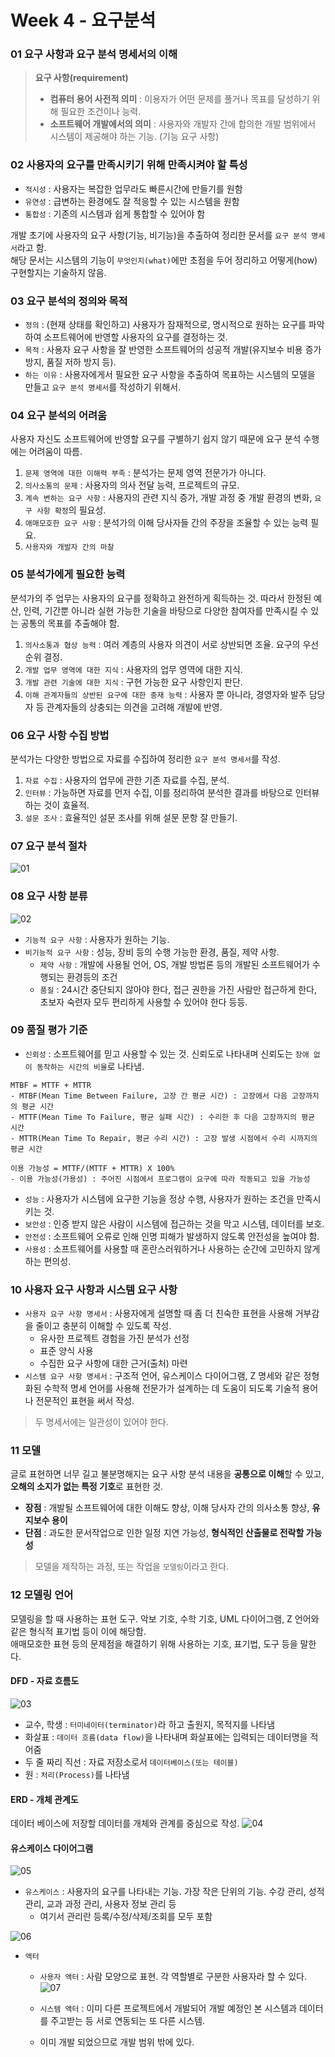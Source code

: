 # Week 4 - 요구분석

### 01 요구 사항과 요구 분석 명세서의 이해

> **요구 사항(requirement)**
> - **컴퓨터 용어 사전적 의미** : 이용자가 어떤 문제를 풀거나 목표를 달성하기 위해 필요한 조건이나 능력.
> - **소프트웨어 개발에서의 의미** : 사용자와 개발자 간에 합의한 개발 범위에서 시스템이 제공해야 하는 기능. (기능 요구 사항)
  
### 02 사용자의 요구를 만족시키기 위해 만족시켜야 할 특성
- `적시성` : 사용자는 복잡한 업무라도 빠른시간에 만들기를 원함
- `유연성` : 급변하는 환경에도 잘 적응할 수 있는 시스템을 원함
- `통합성` : 기존의 시스템과 쉽게 통합할 수 있어야 함  
  
개발 초기에 사용자의 요구 사항(기능, 비기능)을 추출하여 정리한 문서를 `요구 분석 명세서`라고 함.  
해당 문서는 시스템의 기능이 `무엇인지(what)`에만 초점을 두어 정리하고 어떻게(how) 구현할지는 기술하지 않음.
  
### 03 요구 분석의 정의와 목적
- `정의` : (현재 상태를 확인하고) 사용자가 잠재적으로, 명시적으로 원하는 요구를 파악하여 소프트웨어에 반영할 사용자의 요구를 결정하는 것.
- `목적` : 사용자 요구 사항을 잘 반영한 소프트웨어의 성공적 개발(유지보수 비용 증가 방지, 품질 저하 방지 등).
- `하는 이유` : 사용자에게서 필요한 요구 사항을 추출하여 목표하는 시스템의 모델을 만들고 	`요구 분석 명세서`를 작성하기 위해서.
  
### 04 요구 분석의 어려움
사용자 자신도 소프트웨어에 반영할 요구를 구별하기 쉽지 않기 때문에 요구 분석 수행에는 어려움이 따름.
1. `문제 영역에 대한 이해력 부족` : 분석가는 문제 영역 전문가가 아니다.
2. `의사소통의 문제` : 사용자의 의사 전달 능력, 프로젝트의 규모.
3. `계속 변하는 요구 사항` : 사용자의 관련 지식 증가, 개발 과정 중 개발 환경의 변화, `요구 사항 확정`의 필요성.
4. `애매모호한 요구 사항` : 분석가의 이해 당사자들 간의 주장을 조율할 수 있는 능력 필요.
5. `사용자와 개발자 간의 마찰`

### 05 분석가에게 필요한 능력
분석가의 주 업무는 사용자의 요구를 정확하고 완전하게 획득하는 것. 따라서 한정된 예산, 인력, 기간뿐 아니라 실현 가능한 기술을 바탕으로 다양한 참여자를 만족시킬 수 있는 공통의 목표를 추출해야 함.
1. `의사소통과 협상 능력` : 여러 계층의 사용자 의견이 서로 상반되면 조율. 요구의 우선순위 결정.
2. `개발 업무 영역에 대한 지식` : 사용자의 업무 영역에 대한 지식. 
3. `개발 관련 기술에 대한 지식` : 구현 가능한 요구 사항인지 판단.
4. `이해 관계자들의 상반된 요구에 대한 중재 능력` : 사용자 뿐 아니라, 경영자와 발주 담당자 등 관계자들의 상충되는 의견을 고려해 개발에 반영.
  
### 06 요구 사항 수집 방법
분석가는 다양한 방법으로 자료를 수집하여 정리한 `요구 분석 명세서`를 작성.
1. `자료 수집` : 사용자의 업무에 관한 기존 자료를 수집, 분석.
2. `인터뷰` : 가능하면 자료를 먼저 수집, 이를 정리하여 분석한 결과를 바탕으로 인터뷰하는 것이 효율적.
3. `설문 조사` : 효율적인 설문 조사를 위해 설문 문항 잘 만들기.
  
### 07 요구 분석 절차
![01](https://github.com/ohbokdong/SoftwareEngineeringStudy/blob/master/summary/img/week4/week4-01.png)
  
### 08 요구 사항 분류
![02](https://github.com/ohbokdong/SoftwareEngineeringStudy/blob/master/summary/img/week4/week4-02.png)
- `기능적 요구 사항` : 사용자가 원하는 기능.
- `비기능적 요구 사항` : 성능, 장비 등의 수행 가능한 환경, 품질, 제약 사항.
    - `제약 사항` : 개발에 사용될 언어, OS, 개발 방법론 등의 개발된 소프트웨어가 수행되는 환경등의 조건
    - `품질` : 24시간 중단되지 않아야 한다, 접근 권한을 가진 사람만 접근하게 한다, 초보자 숙련자 모두 편리하게 사용할 수 있어야 한다 등등.
  
### 09 품질 평가 기준
- `신뢰성` : 소프트웨어를 믿고 사용할 수 있는 것. 신뢰도로 나타내며 신뢰도는 `장애 없이 동작하는 시간의 비율`로 나타냄.
```
MTBF = MTTF + MTTR
- MTBF(Mean Time Between Failure, 고장 간 평균 시간) : 고장에서 다음 고장까지의 평균 시간
- MTTF(Mean Time To Failure, 평균 실패 시간) : 수리한 후 다음 고장까지의 평균 시간
- MTTR(Mean Time To Repair, 평균 수리 시간) : 고장 발생 시점에서 수리 시까지의 평균 시간

이용 가능성 = MTTF/(MTTF + MTTR) X 100%
- 이용 가능성(가용성) : 주어진 시점에서 프로그램이 요구에 따라 작동되고 있을 가능성
```
- `성능` : 사용자가 시스템에 요구한 기능을 정상 수행, 사용자가 원하는 조건을 만족시키는 것.
- `보안성` : 인증 받지 않은 사람이 시스템에 접근하는 것을 막고 시스템, 데이터를 보호.
- `안전성` : 소프트웨어 오류로 인해 인명 피해가 발생하지 않도록 안전성을 높여야 함.
- `사용성` : 소프트웨어를 사용할 때 혼란스러워하거나 사용하는 순간에 고민하지 않게하는 편의성.
  
### 10 사용자 요구 사항과 시스템 요구 사항
- `사용자 요구 사항 명세서` : 사용자에게 설명할 때 좀 더 친숙한 표현을 사용해 거부감을 줄이고 충분히 이해할 수 있도록 작성.
    - 유사한 프로젝트 경험을 가진 분석가 선정
    - 표준 양식 사용
    - 수집한 요구 사항에 대한 근거(출처) 마련
- `시스템 요구 사항 명세서` : 구조적 언어, 유스케이스 다이어그램, Z 명세와 같은 정형화된 수학적 명세 언어를 사용해 전문가가 설계하는 데 도움이 되도록 기술적 용어나 전문적인 표현을 써서 작성.
> 두 명세서에는 일관성이 있어야 한다.
  
### 11 모델
글로 표현하면 너무 길고 불분명해지는 요구 사항 분석 내용을 **공통으로 이해**할 수 있고, **오해의 소지가 없는 특정 기호**로 표현한 것.
- **장점** : 개발될 소프트웨어에 대한 이해도 향상, 이해 당사자 간의 의사소통 향상, **유지보수 용이**
- **단점** : 과도한 문서작업으로 인한 일정 지연 가능성, **형식적인 산출물로 전락할 가능성**
> 모델을 제작하는 과정, 또는 작업을 `모델링`이라고 한다.
  
### 12 모델링 언어
모델링을 할 때 사용하는 표현 도구. 악보 기호, 수학 기호, UML 다이어그램, Z 언어와 같은 형식적 표기법 등이 이에 해당함.  
애매모호한 표현 등의 문제점을 해결하기 위해 사용하는 기호, 표기법, 도구 등을 말한다.
  
#### DFD - 자료 흐름도
![03](https://github.com/ohbokdong/SoftwareEngineeringStudy/blob/master/summary/img/week4/week4-03.png)
- 교수, 학생 : `터미네이터(terminator)`라 하고 출원지, 목적지를 나타냄
- 화살표 : `데이터 흐름(data flow)`을 나타내며 화살표에는 입력되는 데이터명을 적어줌
- 두 줄 짜리 직선 : 자료 저장소로서 `데이터베이스(또는 테이블)`
- 원 : `처리(Process)`를 나타냄

#### ERD - 개체 관계도
데이터 베이스에 저장할 데이터를 개체와 관계를 중심으로 작성.
![04](https://github.com/ohbokdong/SoftwareEngineeringStudy/blob/master/summary/img/week4/week4-04.png)
   
#### 유스케이스 다이어그램
![05](https://github.com/ohbokdong/SoftwareEngineeringStudy/blob/master/summary/img/week4/week4-05.png)
- `유스케이스` : 사용자의 요구를 나타내는 기능. 가장 작은 단위의 기능. 수강 관리, 성적 관리, 교과 과정 관리, 사용자 정보 관리 등
    - 여기서 관리란 등록/수정/삭제/조회를 모두 포함  

![06](https://github.com/ohbokdong/SoftwareEngineeringStudy/blob/master/summary/img/week4/week4-06.png)
- `액터`
    - `사용자 액터` : 사람 모양으로 표현. 각 역할별로 구분한 사용자라 할 수 있다.
![07](https://github.com/ohbokdong/SoftwareEngineeringStudy/blob/master/summary/img/week4/week4-07.png)  

    - `시스템 액터` : 이미 다른 프로젝트에서 개발되어 개발 예정인 본 시스템과 데이터를 주고받는 등 서로 연동되는 또 다른 시스템.
    - 이미 개발 되었으므로 개발 범위 밖에 있다.
